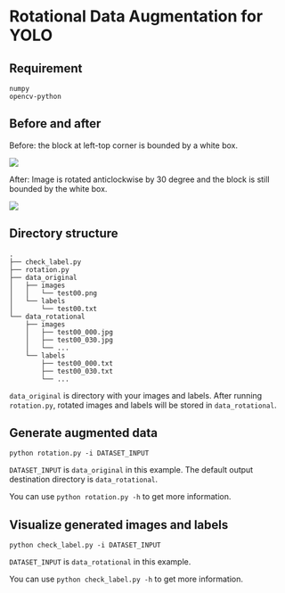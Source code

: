 # Rotational Data Augmentation for YOLO

## Requirement
	numpy
	opencv-python

## Before and after

Before: the block at left-top corner is bounded by a white box.

![](https://github.com/whynotw/rotational-data-augmentation-yolo/blob/master/before.png)

After: Image is rotated anticlockwise by 30 degree and the block is still bounded by the white box.

![](https://github.com/whynotw/rotational-data-augmentation-yolo/blob/master/after.png)

## Directory structure
	.
	├── check_label.py
	├── rotation.py
	├── data_original
	│   ├── images
	│   │   └── test00.png
	│   └── labels
	│       └── test00.txt
	└── data_rotational
	    ├── images
	    │   ├── test00_000.jpg
	    │   ├── test00_030.jpg
	    │   └── ...
	    └── labels
	        ├── test00_000.txt
	        ├── test00_030.txt
	        └── ...

`data_original` is directory with your images and labels. After running `rotation.py`, rotated images and labels will be stored in `data_rotational`.

## Generate augmented data
	python rotation.py -i DATASET_INPUT

`DATASET_INPUT` is `data_original` in this example. The default output destination directory is `data_rotational`.

You can use `python rotation.py -h` to get more information.

## Visualize generated images and labels
	python check_label.py -i DATASET_INPUT

`DATASET_INPUT` is `data_rotational` in this example.

You can use `python check_label.py -h` to get more information.
